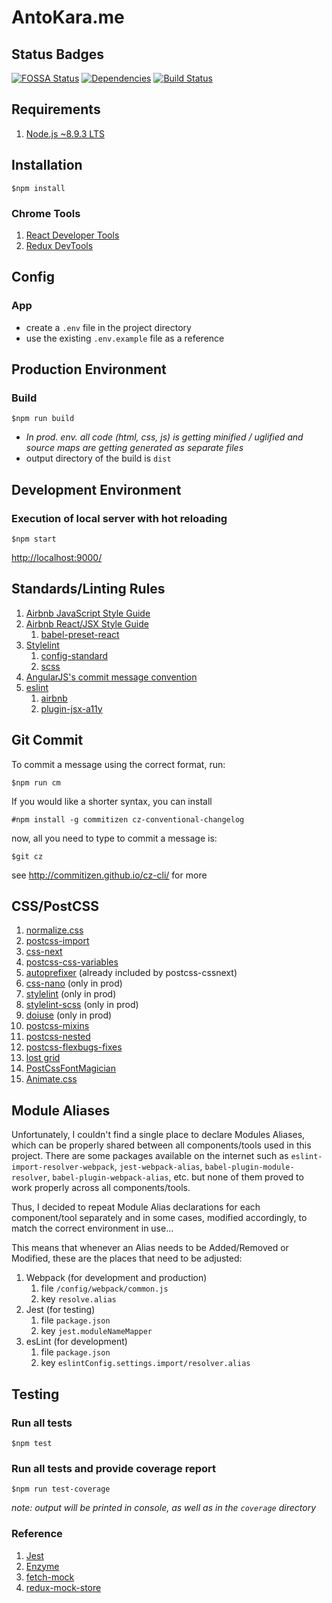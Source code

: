 # AntoKara.me

## Status Badges

[![FOSSA Status][licenses]][licenses-url]
[![Dependencies][deps]][deps-url]
[![Build Status][build-status]][build-status-url]

## Requirements

1. [Node.js ~8.9.3 LTS](https://nodejs.org/en/)

## Installation

`$npm install`

### Chrome Tools

1. [React Developer Tools](https://chrome.google.com/webstore/detail/react-developer-tools/fmkadmapgofadopljbjfkapdkoienihi)
1. [Redux DevTools](https://chrome.google.com/webstore/detail/redux-devtools/lmhkpmbekcpmknklioeibfkpmmfibljd)

## Config

### App

* create a `.env` file in the project directory
* use the existing `.env.example` file as a reference

## Production Environment

### Build

`$npm run build`

* *In prod. env. all code (html, css, js) is getting minified / uglified and source maps are getting generated as separate files*
* output directory of the build is `dist`

## Development Environment

### Execution of local server with hot reloading

`$npm start`

<http://localhost:9000/>

## Standards/Linting Rules

1. [Airbnb JavaScript Style Guide](http://airbnb.io/javascript/)
1. [Airbnb React/JSX Style Guide](https://github.com/airbnb/javascript/tree/master/react)
    1. [babel-preset-react](https://github.com/babel/babel/tree/master/packages/babel-preset-react)
1. [Stylelint](https://stylelint.io/user-guide/rules/)
    1. [config-standard](https://github.com/stylelint/stylelint-config-standard)
    1. [scss](https://github.com/kristerkari/stylelint-scss)
1. [AngularJS's commit message convention](https://github.com/angular/angular.js/blob/master/DEVELOPERS.md#commits)
1. [eslint](https://eslint.org/)
    1. [airbnb](https://www.npmjs.com/package/eslint-config-airbnb)
    1. [plugin-jsx-a11y](https://github.com/evcohen/eslint-plugin-jsx-a11y>)

## Git Commit

To commit a message using the correct format, run:

`$npm run cm`

If you would like a shorter syntax, you can install

`#npm install -g commitizen cz-conventional-changelog`

now, all you need to type to commit a message is:

`$git cz`

see <http://commitizen.github.io/cz-cli/> for more

## CSS/PostCSS

1. [normalize.css](https://github.com/necolas/normalize.css/)
1. [postcss-import](https://github.com/postcss/postcss-import)
1. [css-next](http://cssnext.io/features/)
1. [postcss-css-variables](https://github.com/MadLittleMods/postcss-css-variables)
1. [autoprefixer](https://github.com/postcss/autoprefixer) (already included by postcss-cssnext)
1. [css-nano](http://cssnano.co/) (only in prod)
1. [stylelint](https://stylelint.io/) (only in prod)
1. [stylelint-scss](https://github.com/kristerkari/stylelint-scss) (only in prod)
1. [doiuse](https://github.com/anandthakker/doiuse) (only in prod)
1. [postcss-mixins](https://github.com/postcss/postcss-mixins)
1. [postcss-nested](https://github.com/postcss/postcss-nested)
1. [postcss-flexbugs-fixes](https://github.com/luisrudge/postcss-flexbugs-fixes)
1. [lost grid](https://github.com/peterramsing/lost)
1. [PostCssFontMagician](https://github.com/jonathantneal/postcss-font-magician)
1. [Animate.css](https://github.com/daneden/animate.css)

## Module Aliases

Unfortunately, I couldn't find a single place to declare Modules Aliases, which can be properly shared between all components/tools used in this project. There are some packages available on the internet such as `eslint-import-resolver-webpack`, `jest-webpack-alias`, `babel-plugin-module-resolver`, `babel-plugin-webpack-alias`, etc. but none of them proved to work properly across all components/tools.

Thus, I decided to repeat Module Alias declarations for each component/tool separately and in some cases, modified accordingly, to match the correct environment in use...

This means that whenever an Alias needs to be Added/Removed or Modified, these are the places that need to be adjusted:

1. Webpack (for development and production)
    1. file `/config/webpack/common.js`
    1. key `resolve.alias`
1. Jest (for testing)
    1. file `package.json`
    1. key `jest.moduleNameMapper`
1. esLint (for development)
    1. file `package.json`
    1. key `eslintConfig.settings.import/resolver.alias`

## Testing

### Run all tests

`$npm test`

### Run all tests and provide coverage report

`$npm run test-coverage`

_note: output will be printed in console, as well as in the `coverage` directory_

### Reference

1. [Jest](https://facebook.github.io/jest/docs/en/getting-started.html)
1. [Enzyme](http://airbnb.io/enzyme/)
1. [fetch-mock](https://github.com/wheresrhys/fetch-mock)
1. [redux-mock-store](https://github.com/arnaudbenard/redux-mock-store)

[deps]: https://david-dm.org/antokara/antokara.me.svg
[deps-url]: https://david-dm.org/antokara/antokara.me

[licenses]: https://app.fossa.io/api/projects/git%2Bgithub.com%2Fantokara%2Fantokara.me.svg?type=shield
[licenses-url]: https://app.fossa.io/projects/git%2Bgithub.com%2Fantokara%2Fantokara.me?ref=badge_shield

[build-status]: https://travis-ci.org/antokara/antokara.me.svg?branch=master
[build-status-url]: https://travis-ci.org/antokara/antokara.me
